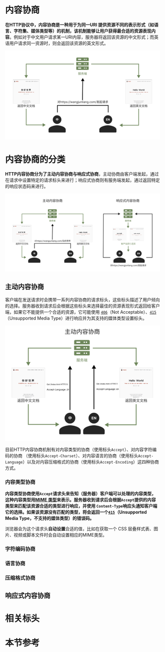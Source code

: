 # 内容协商

**在HTTP协议中，内容协商是一种用于为同一URI 提供资源不同的表示形式（如语言、字符集、媒体类型等）的机制，该机制能够让用户获得最合适的资源表现内容**。例如对于中文用户请求某一URI内容，服务器将返回该资源的中文形式；而英语用户请求同一资源时，则会返回该资源的英文形式。

![content-negotiation-example](../../public/content-negotiation-example.png)



# 内容协商的分类

**HTTP内容协商分为了主动内容协商与响应式协商**，主动协商由客户端发起，通过在请求中设置特定的请求标头来进行；响应式协商则有服务端发起，通过返回特定的响应状态码来进行。

![proactive-responsive-cs-example](../../public/proactive-responsive-cs-example.png)

## 主动内容协商

客户端在发送请求时会携带一系列内容协商的请求标头，这些标头描述了用户倾向的选择。服务器收到请求后会根据这些标头来选择最佳的资源表现形式返回给客户端，如果它不能提供一个合适的资源，它可能使用 [`406`](https://developer.mozilla.org/zh-CN/docs/Web/HTTP/Status/406)（Not Acceptable）、[`415`](https://developer.mozilla.org/zh-CN/docs/Web/HTTP/Status/415)（Unsupported Media Type）进行响应并为其支持的媒体类型设置标头。

![proactive-cn-example](../../public/proactive-cn-example.png)

目前HTTP内容协商机制有对内容类型的协商（使用标头`Accept`）、对内容字符编码的协商 （使用标头`Accept-Charset`）、对内容语言的协商（使用标头`Accept-Language`）以及对内容压缩格式的协商（使用标头`Accept-Encoding`）这四种协商方式。



### 内容类型协商

**内容类型协商使用`Accept`请求头来告知（服务器）客户端可以处理的内容类型，这种内容类型用[MIME 类型](https://developer.mozilla.org/zh-CN/docs/Web/HTTP/Basics_of_HTTP/MIME_types)来表示。服务器收到请求后会根据`Accept`提供的内容类型来匹配该资源合适的类型进行响应，并使用 `Content-Type`响应头通知客户端它的选择。如果该资源没有匹配的类型，将会返回一个[`415`](https://developer.mozilla.org/zh-CN/docs/Web/HTTP/Status/415)（Unsupported Media Type，不支持的媒体类型）的错误码。**

浏览器会为这个请求头**自动设置**合适的值，比如在获取一个 CSS 层叠样式表、图片、视频或脚本文件时会自动设置相应的MIME类型。



### 字符编码协商



### 语言协商



### 压缩格式协商



## 响应式内容协商



# 相关标头



# 本节参考